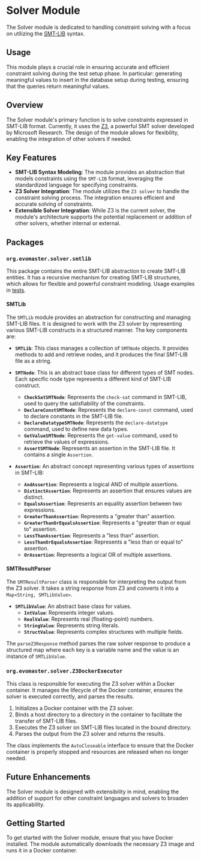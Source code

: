 # Solver Module

The Solver module is dedicated to handling constraint solving with a focus on utilizing the [SMT-LIB](https://smtlib.cs.uiowa.edu/) syntax.

## Usage 

This module plays a crucial role in ensuring accurate and efficient constraint solving during the test setup phase. In particular: generating meaningful values to insert in the database setup during testing, ensuring that the queries return meaningful values.

## Overview

The Solver module's primary function is to solve constraints expressed in SMT-LIB format. Currently, it uses the [Z3](https://github.com/Z3Prover/z3), a powerful SMT solver developed by Microsoft Research. The design of the module allows for flexibility, enabling the integration of other solvers if needed.

## Key Features

- **SMT-LIB Syntax Modeling**: The module provides an abstraction that models constraints using the `SMT-LIB` format, leveraging the standardized language for specifying constraints.
- **Z3 Solver Integration**: The module utilizes the `Z3 solver` to handle the constraint solving process. The integration ensures efficient and accurate solving of constraints.
- **Extensible Solver Integration**: While Z3 is the current solver, the module's architecture supports the potential replacement or addition of other solvers, whether internal or external.

## Packages

### `org.evomaster.solver.smtlib`

This package contains the entire SMT-LIB abstraction to create SMT-LIB entities. It has a recursive mechanism for creating SMT-LIB structures, which allows for flexible and powerful constraint modeling. Usage examples in [tests](https://github.com/WebFuzzing/EvoMaster/blob/master/solver/src/test/java/org/evomaster/solver/SMTLibTest.java#L21).

#### SMTLib

The `SMTLib` module provides an abstraction for constructing and managing SMT-LIB files. It is designed to work with the Z3 solver by representing various SMT-LIB constructs in a structured manner. The key components are:

- **`SMTLib`**: This class manages a collection of `SMTNode` objects. It provides methods to add and retrieve nodes, and it produces the final SMT-LIB file as a string.

- **`SMTNode`**: This is an abstract base class for different types of SMT nodes. Each specific node type represents a different kind of SMT-LIB construct.

    - **`CheckSatSMTNode`**: Represents the `check-sat` command in SMT-LIB, used to query the satisfiability of the constraints.
    - **`DeclareConstSMTNode`**: Represents the `declare-const` command, used to declare constants in the SMT-LIB file.
    - **`DeclareDatatypeSMTNode`**: Represents the `declare-datatype` command, used to define new data types.
    - **`GetValueSMTNode`**: Represents the `get-value` command, used to retrieve the values of expressions.
    - **`AssertSMTNode`**: Represents an assertion in the SMT-LIB file. It contains a single `Assertion`.

- **`Assertion`**: An abstract concept representing various types of assertions in SMT-LIB:
    - **`AndAssertion`**: Represents a logical AND of multiple assertions.
    - **`DistinctAssertion`**: Represents an assertion that ensures values are distinct.
    - **`EqualsAssertion`**: Represents an equality assertion between two expressions.
    - **`GreaterThanAssertion`**: Represents a "greater than" assertion.
    - **`GreaterThanOrEqualsAssertion`**: Represents a "greater than or equal to" assertion.
    - **`LessThanAssertion`**: Represents a "less than" assertion.
    - **`LessThanOrEqualsAssertion`**: Represents a "less than or equal to" assertion.
    - **`OrAssertion`**: Represents a logical OR of multiple assertions.

#### SMTResultParser

The `SMTResultParser` class is responsible for interpreting the output from the Z3 solver. It takes a string response from Z3 and converts it into a `Map<String, SMTLibValue>`.

- **`SMTLibValue`**: An abstract base class for values.
    - **`IntValue`**: Represents integer values.
    - **`RealValue`**: Represents real (floating-point) numbers.
    - **`StringValue`**: Represents string literals.
    - **`StructValue`**: Represents complex structures with multiple fields.

The `parseZ3Response` method parses the raw solver response to produce a structured map where each key is a variable name and the value is an instance of `SMTLibValue`.

### `org.evomaster.solver.Z3DockerExecutor`

This class is responsible for executing the Z3 solver within a Docker container. It manages the lifecycle of the Docker container, ensures the solver is executed correctly, and parses the results.

1. Initializes a Docker container with the Z3 solver.
2. Binds a host directory to a directory in the container to facilitate the transfer of SMT-LIB files.
3. Executes the Z3 solver on SMT-LIB files located in the bound directory.
4. Parses the output from the Z3 solver and returns the results.

The class implements the `AutoCloseable` interface to ensure that the Docker container is properly stopped and resources are released when no longer needed.

## Future Enhancements

The Solver module is designed with extensibility in mind, enabling the addition of support for other constraint languages and solvers to broaden its applicability.

## Getting Started

To get started with the Solver module, ensure that you have Docker installed. The module automatically downloads the necessary Z3 image and runs it in a Docker container.
